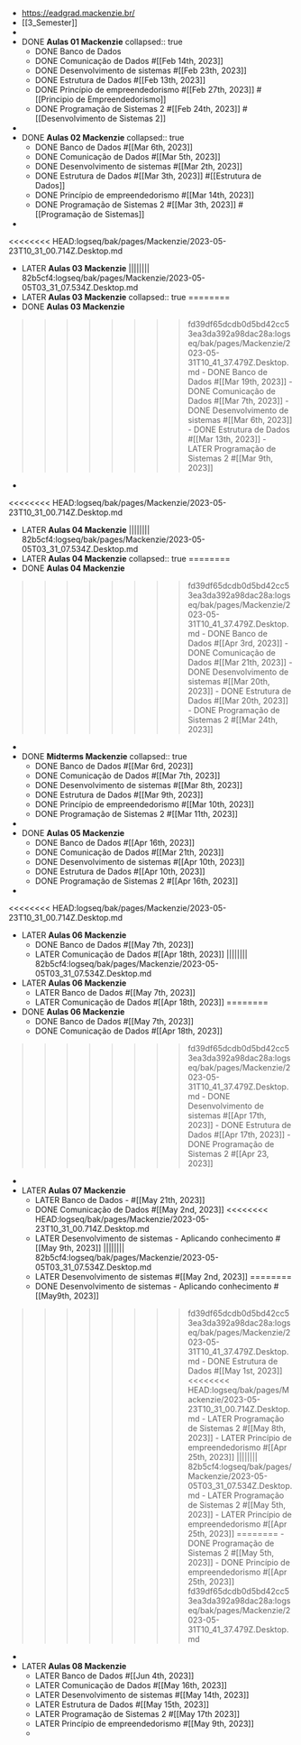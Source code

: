 - https://eadgrad.mackenzie.br/
- [[3_Semester]]
-
- DONE **Aulas 01 Mackenzie**
  collapsed:: true
	- DONE Banco de Dados
	- DONE Comunicação de Dados #[[Feb 14th, 2023]]
	- DONE Desenvolvimento de sistemas #[[Feb 23th, 2023]]
	- DONE Estrutura de Dados #[[Feb 13th, 2023]]
	- DONE Princípio de empreendedorismo #[[Feb 27th, 2023]] #[[Principio de Empreendedorismo]]
	- DONE Programação de Sistemas 2 #[[Feb 24th, 2023]] #[[Desenvolvimento de Sistemas 2]]
-
- DONE **Aulas 02 Mackenzie**
  collapsed:: true
	- DONE Banco de Dados #[[Mar 6th, 2023]]
	- DONE Comunicação de Dados #[[Mar 5th, 2023]]
	- DONE Desenvolvimento de sistemas #[[Mar 2th, 2023]]
	- DONE Estrutura de Dados #[[Mar 3th, 2023]] #[[Estrutura de Dados]]
	- DONE Princípio de empreendedorismo #[[Mar 14th, 2023]]
	- DONE Programação de Sistemas 2 #[[Mar 3th, 2023]] #[[Programação de Sistemas]]
-
<<<<<<<< HEAD:logseq/bak/pages/Mackenzie/2023-05-23T10_31_00.714Z.Desktop.md
- LATER **Aulas 03 Mackenzie**
|||||||| 82b5cf4:logseq/bak/pages/Mackenzie/2023-05-05T03_31_07.534Z.Desktop.md
- LATER **Aulas 03 Mackenzie**
  collapsed:: true
========
- DONE **Aulas 03 Mackenzie**
>>>>>>>> fd39df65dcdb0d5bd42cc53ea3da392a98dac28a:logseq/bak/pages/Mackenzie/2023-05-31T10_41_37.479Z.Desktop.md
	- DONE Banco de Dados #[[Mar 19th, 2023]]
	- DONE Comunicação de Dados #[[Mar 7th, 2023]]
	- DONE Desenvolvimento de sistemas #[[Mar 6th, 2023]]
	- DONE Estrutura de Dados #[[Mar 13th, 2023]]
	- LATER Programação de Sistemas 2 #[[Mar 9th, 2023]]
-
<<<<<<<< HEAD:logseq/bak/pages/Mackenzie/2023-05-23T10_31_00.714Z.Desktop.md
- LATER **Aulas 04 Mackenzie**
|||||||| 82b5cf4:logseq/bak/pages/Mackenzie/2023-05-05T03_31_07.534Z.Desktop.md
- LATER **Aulas 04 Mackenzie**
  collapsed:: true
========
- DONE **Aulas 04 Mackenzie**
>>>>>>>> fd39df65dcdb0d5bd42cc53ea3da392a98dac28a:logseq/bak/pages/Mackenzie/2023-05-31T10_41_37.479Z.Desktop.md
	- DONE Banco de Dados #[[Apr 3rd, 2023]]
	- DONE Comunicação de Dados #[[Mar 21th, 2023]]
	- DONE Desenvolvimento de sistemas #[[Mar 20th, 2023]]
	- DONE Estrutura de Dados #[[Mar 20th, 2023]]
	- DONE Programação de Sistemas 2 #[[Mar 24th, 2023]]
-
- DONE **Midterms Mackenzie**
  collapsed:: true
	- DONE Banco de Dados #[[Mar 6rd, 2023]]
	- DONE Comunicação de Dados #[[Mar 7th, 2023]]
	- DONE Desenvolvimento de sistemas #[[Mar 8th, 2023]]
	- DONE Estrutura de Dados #[[Mar 9th, 2023]]
	- DONE Princípio de empreendedorismo #[[Mar 10th, 2023]]
	- DONE Programação de Sistemas 2 #[[Mar 11th, 2023]]
-
- DONE **Aulas 05 Mackenzie**
	- DONE Banco de Dados #[[Apr 16th, 2023]]
	- DONE Comunicação de Dados #[[Mar 21th, 2023]]
	- DONE Desenvolvimento de sistemas #[[Apr 10th, 2023]]
	- DONE Estrutura de Dados #[[Apr 10th, 2023]]
	- DONE Programação de Sistemas 2 #[[Apr 16th, 2023]]
-
<<<<<<<< HEAD:logseq/bak/pages/Mackenzie/2023-05-23T10_31_00.714Z.Desktop.md
- LATER **Aulas 06 Mackenzie**
	- DONE Banco de Dados #[[May 7th, 2023]]
	- LATER Comunicação de Dados #[[Apr 18th, 2023]]
|||||||| 82b5cf4:logseq/bak/pages/Mackenzie/2023-05-05T03_31_07.534Z.Desktop.md
- LATER **Aulas 06 Mackenzie**
	- LATER Banco de Dados #[[May 7th, 2023]]
	- LATER Comunicação de Dados #[[Apr 18th, 2023]]
========
- DONE **Aulas 06 Mackenzie**
	- DONE Banco de Dados #[[May 7th, 2023]]
	- DONE Comunicação de Dados #[[Apr 18th, 2023]]
>>>>>>>> fd39df65dcdb0d5bd42cc53ea3da392a98dac28a:logseq/bak/pages/Mackenzie/2023-05-31T10_41_37.479Z.Desktop.md
	- DONE Desenvolvimento de sistemas #[[Apr 17th, 2023]]
	- DONE Estrutura de Dados #[[Apr 17th, 2023]]
	- DONE Programação de Sistemas 2 #[[Apr 23, 2023]]
-
- LATER **Aulas 07 Mackenzie**
	- LATER Banco de Dados -  #[[May 21th, 2023]]
	- DONE Comunicação de Dados #[[May 2nd, 2023]]
<<<<<<<< HEAD:logseq/bak/pages/Mackenzie/2023-05-23T10_31_00.714Z.Desktop.md
	- LATER Desenvolvimento de sistemas - Aplicando conhecimento #[[May 9th, 2023]]
|||||||| 82b5cf4:logseq/bak/pages/Mackenzie/2023-05-05T03_31_07.534Z.Desktop.md
	- LATER Desenvolvimento de sistemas #[[May 2nd, 2023]]
========
	- DONE Desenvolvimento de sistemas - Aplicando conhecimento #[[May9th, 2023]]
>>>>>>>> fd39df65dcdb0d5bd42cc53ea3da392a98dac28a:logseq/bak/pages/Mackenzie/2023-05-31T10_41_37.479Z.Desktop.md
	- DONE Estrutura de Dados #[[May 1st, 2023]]
<<<<<<<< HEAD:logseq/bak/pages/Mackenzie/2023-05-23T10_31_00.714Z.Desktop.md
	- LATER Programação de Sistemas 2 #[[May 8th, 2023]]
	- LATER Princípio de empreendedorismo #[[Apr 25th, 2023]]
|||||||| 82b5cf4:logseq/bak/pages/Mackenzie/2023-05-05T03_31_07.534Z.Desktop.md
	- LATER Programação de Sistemas 2 #[[May 5th, 2023]]
	- LATER Princípio de empreendedorismo #[[Apr 25th, 2023]]
========
	- DONE Programação de Sistemas 2 #[[May 5th, 2023]]
	- DONE Princípio de empreendedorismo #[[Apr 25th, 2023]]
>>>>>>>> fd39df65dcdb0d5bd42cc53ea3da392a98dac28a:logseq/bak/pages/Mackenzie/2023-05-31T10_41_37.479Z.Desktop.md
-
- LATER **Aulas 08 Mackenzie**
	- LATER Banco de Dados #[[Jun 4th, 2023]]
	- LATER Comunicação de Dados #[[May 16th, 2023]]
	- LATER Desenvolvimento de sistemas #[[May 14th, 2023]]
	- LATER Estrutura de Dados #[[May 15th, 2023]]
	- LATER Programação de Sistemas 2 #[[May 17th 2023]]
	- LATER Princípio de empreendedorismo #[[May 9th, 2023]]
	-